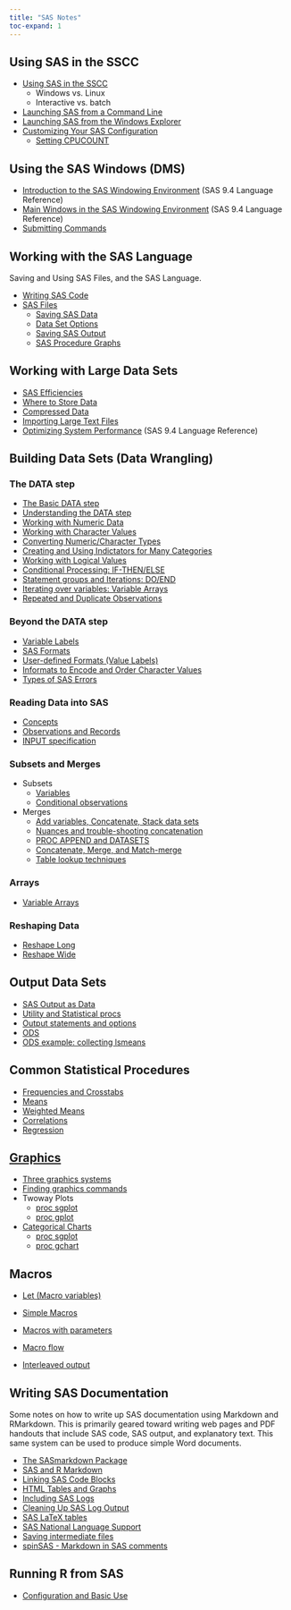 ```yaml
---
title: "SAS Notes"
toc-expand: 1
---
```


## Using SAS in the SSCC
- [Using SAS in the SSCC](interfaces.html)
  - Windows vs. Linux
  - Interactive vs. batch
- [Launching SAS from a Command Line](7-4_SAS_command_line.html)
- [Launching SAS from the Windows Explorer](sas_windows_launch.html)
- [Customizing Your SAS Configuration](custom_configuration.html)
  - [Setting CPUCOUNT](setting_cpucount.html)

## Using the SAS Windows (DMS)
- [Introduction to the SAS Windowing
Environment](http://support.sas.com/documentation/cdl/en/lrcon/67227/HTML/default/viewer.htm#p1kcewwv8r36lun1nvr2ryx9ks9h.htm) (SAS 9.4 Language Reference)
- [Main Windows in the SAS Windowing
Environment](http://support.sas.com/documentation/cdl/en/lrcon/67227/HTML/default/viewer.htm#n1039zk8bk9aton1fmbm7z2wji3k.htm) (SAS 9.4 Language Reference)
- [Submitting Commands](SubmittingCode.html)

## Working with the SAS Language
Saving and Using SAS Files, and the SAS Language.

- [Writing SAS Code](SASGrammar.html)
- [SAS Files](SASFiles.html)
  - [Saving SAS Data](saveSASdata.html)
  - [Data Set Options](data_set_options.html)
  - [Saving SAS Output](saveSASoutput.html)
  - [SAS Procedure Graphs](4-21_Simple_SAS_Graphs_with_ODS.html)

## Working with Large Data Sets
- [SAS Efficiencies](4-3_SAS_Efficiencies.html)
- [Where to Store Data](bigsas.html)
- [Compressed Data](4-11_SAS_Compressed_Data.html)
- [Importing Large Text Files](4-11_Zipped_data.html)
- [Optimizing System Performance](https://documentation.sas.com/doc/en/lrcon/9.4/p1xjhzwjv6ojukn18mi4j1ysye76.htm) (SAS 9.4 Language Reference)

## Building Data Sets (Data Wrangling)
### The DATA step
- [The Basic DATA step](4-18_Basic_DATA_Steps.html)
- [Understanding the DATA step](4-18_Understanding_DATA_Steps.html)
- [Working with Numeric Data](numeric_values.html)
- [Working with Character Values](character_values.html)
- [Converting Numeric/Character Types](Converting_numbers_and_characters.html)
- [Creating and Using Indictators for Many Categories](4-2_SAS_Indicator_Variables.html)
- [Working with Logical Values](Logical_data.html)
- [Conditional Processing:  IF-THEN/ELSE](4-18_If-Then-Else.html)
- [Statement groups and Iterations:  DO/END](4-18_Do_groups_and_loops.html)
- [Iterating over variables:  Variable Arrays](4-5_SAS_Arrays.html)
- [Repeated and Duplicate Observations](duplicates.html)

### Beyond the DATA step
- [Variable Labels](variable_labels.html)
- [SAS Formats](Formats.html)
- [User-defined Formats (Value Labels)](4-19_SAS_user_formats.html)
- [Informats to Encode and Order Character Values](4-19_SAS_user_informats.html)
- [Types of SAS Errors](Error_types.html)

### Reading Data into SAS
-  [Concepts](textdata_sources.html)
-  [Observations and Records](observations_records.html)
-  [INPUT specification](INPUT_specs.html)

### Subsets and Merges
- Subsets
  -  [Variables](Subset_variables.html)
  -  [Conditional observations](Subset_observations.html)
- Merges
  -  [Add variables, Concatenate, Stack data sets](Merges/set.sas)
  -  [Nuances and trouble-shooting concatenation](Merges/set%20nuances.sas)
  -  [PROC APPEND and DATASETS](Merges/append.sas)
  -  [Concatenate, Merge, and Match-merge](Merges/04%20-%20Data%20Merges.sas)
  - [Table lookup techniques](4-1_SAS_Table_lookup.html)

### Arrays
- [Variable Arrays](4-5_SAS_Arrays.html)

### Reshaping Data
- [Reshape Long](4-5_SAS_Reshape_Long.html)
- [Reshape Wide](4-5_SAS_Reshape_Wide.html)

## Output Data Sets
  - [SAS Output as Data](4-8_Output_data.html)
-   [Utility and Statistical
    procs](Output%20data/proc%20standard%20and%20summary.sas)
-   [Output statements and
    options](Output%20data/output%20data%20sets.sas)
-   [ODS](Output%20data/ods%20output%20data%20sets.sas)
-   [ODS example: collecting
    lsmeans](Output%20data/collecting%20lsmeans.sas)

## Common Statistical Procedures
-   [Frequencies and Crosstabs](BasicStats/procfreq.html)
-   [Means](BasicStats/procmeans.sas)
-   [Weighted Means](BasicStats/procmeansweighted.sas)
-   [Correlations](BasicStats/proccorr.sas)
-   [Regression](BasicStats/procreg.sas)

## [Graphics](Graphs/SAS%20Graphics.pdf)
- [Three graphics systems](Graphs/Three%20Graphics%20Systems.sas)
- [Finding graphics commands](Graphs/Statistical%20graphics%20examples.sas)
- Twoway Plots
  -   [proc sgplot](Graphs/sgplot%20forbes.sas)
  -   [proc gplot](Graphs/gplot%20forbes.sas)
- [Categorical Charts](Graphs/Statistical%20graphics%20examples.sas)
  -   [proc sgplot](Graphs/sgplot%20pie%20sales.sas)
  -   [proc gchart](Graphs/gchart%20pie%20sales.sas)

## Macros
- [Let (Macro variables)](Macros/M1.sas)
- [Simple Macros](Macros/M2.sas)
- [Macros with parameters](Macros/M3.sas)
- [Macro flow](Macros/M4.sas)

- [Interleaved output](Macros/interleaved%20output%20from%20multiple%20procs.sas)

## Writing SAS Documentation
Some notes on how to write up SAS documentation using Markdown and RMarkdown.
This is primarily geared toward writing web pages and PDF handouts that include SAS code, 
SAS output, and explanatory text.  This same system can be used to produce
simple Word documents.

-   [The SASmarkdown Package](Markdown/index.html)
-   [SAS and R Markdown](Markdown/ch2.html)
-   [Linking SAS Code Blocks](Markdown/ch3.html)
-   [HTML Tables and Graphs](Markdown/ch4.html)
-   [Including SAS Logs](Markdown/ch5.html)
-   [Cleaning Up SAS Log Output](Markdown/ch6.html)
-   [SAS LaTeX tables](Markdown/ch7.html)
-   [SAS National Language Support](Markdown/ch8.html)
-   [Saving intermediate files](Markdown/ch9.html)
-   [spinSAS - Markdown in SAS comments](Markdown/ch10.html)

## Running R from SAS
- [Configuration and Basic Use](SASWindows/RfromSAS.html)

